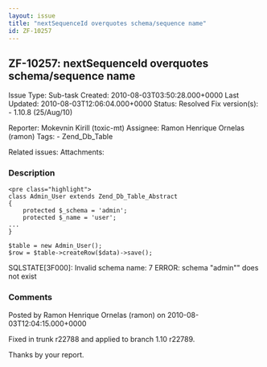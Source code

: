 ```yaml
---
layout: issue
title: "nextSequenceId overquotes schema/sequence name"
id: ZF-10257
---
```


ZF-10257: nextSequenceId overquotes schema/sequence name
--------------------------------------------------------

 Issue Type: Sub-task Created: 2010-08-03T03:50:28.000+0000 Last Updated: 2010-08-03T12:06:04.000+0000 Status: Resolved Fix version(s): - 1.10.8 (25/Aug/10)
 
 Reporter:  Mokevnin Kirill (toxic-mt)  Assignee:  Ramon Henrique Ornelas (ramon)  Tags: - Zend\_Db\_Table
 
 Related issues: 
 Attachments: 
### Description

 
    <pre class="highlight">
    class Admin_User extends Zend_Db_Table_Abstract
    {
        protected $_schema = 'admin';
        protected $_name = 'user';
    ...
    }
    
    $table = new Admin_User();
    $row = $table->createRow($data)->save();


SQLSTATE[3F000]: Invalid schema name: 7 ERROR: schema "admin"" does not exist

 

 

### Comments

Posted by Ramon Henrique Ornelas (ramon) on 2010-08-03T12:04:15.000+0000

Fixed in trunk r22788 and applied to branch 1.10 r22789.

Thanks by your report.

 

 